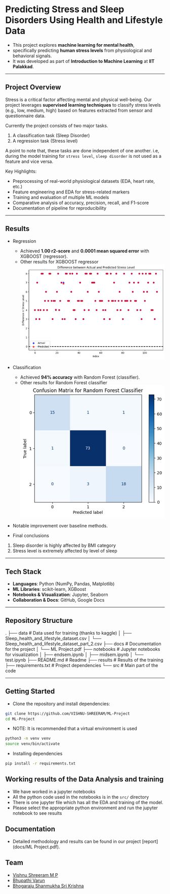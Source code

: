 # Predicting Stress and Sleep Disorders Using Health and Lifestyle Data
- This project explores **machine learning for mental health**, 
- specifically predicting **human stress levels** from physiological and behavioral signals.  
- It was developed as part of **Introduction to Machine Learning** at **IIT Palakkad**.

---

## Project Overview  
Stress is a critical factor affecting mental and physical well-being. Our project leverages **supervised learning techniques** to classify stress levels (e.g., low, medium, high) based on features extracted from sensor and questionnaire data.  

Currently the project consists of two major tasks. 
1. A classification task (Sleep Disorder)
2. A regression task (Stress level)

A point to note that, these tasks are done independent of one another.
i.e, during the model training for ```stress level```, ```sleep disorder``` is not used as a feature and vice versa.

Key Highlights:  
- Preprocessing of real-world physiological datasets (EDA, heart rate, etc.)  
- Feature engineering and EDA for stress-related markers  
- Training and evaluation of multiple ML models  
- Comparative analysis of accuracy, precision, recall, and F1-score  
- Documentation of pipeline for reproducibility  

---

## Results  
- Regression
    - Achieved **1.00 r2-score** and **0.0001 mean squared error**  with XGBOOST (regressor).
    - Other results for XGBOOST regressor
    ![xgb-results](results/xgboost-reg.jpeg)

- Classification
    - Achieved **94% accuracy** with Random Forest (classifier).
    - Other results for Random Forest classifier
    ![rfc-results](results/random-forest-clf.jpeg)

- Notable improvement over baseline methods.  

- Final conclusions
1. Sleep disorder is highly affected by BMI category
2. Stress level is extremely affected by level of sleep 

---

## Tech Stack  
- **Languages**: Python (NumPy, Pandas, Matplotlib)  
- **ML Libraries**: scikit-learn, XGBoost  
- **Notebooks & Visualization**: Jupyter, Seaborn  
- **Collaboration & Docs**: GitHub, Google Docs  

---

## Repository Structure  
.
├── data            # Data used for training (thanks to kaggle)
│   ├── Sleep_health_and_lifestyle_dataset.csv
│   └── Sleep_health_and_lifestyle_dataset_part_2.csv
├── docs            # Documentation for the project
│   └── ML Project.pdf
├── notebooks       # Jupyter notebooks for visualization
│   ├── endsem.ipynb
│   ├── midsem.ipynb
│   └── test.ipynb
├── README.md           # Readme
├── results             # Results of the training
├── requirements.txt    # Project dependencies
└── src                 # Main part of the code

---

## Getting Started  

- Clone the repository and install dependencies:  
``` bash
git clone https://github.com/VISHNU-SHREERAM/ML-Project
cd ML-Project
```

- NOTE: It is recommended that a virtual environment is used
``` bash
python3 -m venv venv
source venv/bin/activate
```

- Installing dependencies
``` bash
pip install -r requirements.txt
```

## Working results of the Data Analysis and training
- We have worked in a jupyter notebooks
- All the python code used in the notebooks is in the ```src/``` directory
- There is one jupyter file which has all the EDA and training of the model.
- Please select the appropriate python environment and run the jupyter notebook to see results


## Documentation
- Detailed methodology and results can be found in our project [report](docs/ML Project.pdf).

## Team
- [Vishnu Shreeram M P](https://github.com/VISHNU-SHREERAM) 
- [Bhupathi Varun](https://github.com/cvbshcbad)
- [Bhogaraju Shanmukha Sri Krishna](https://github.com/wanderer3519)

